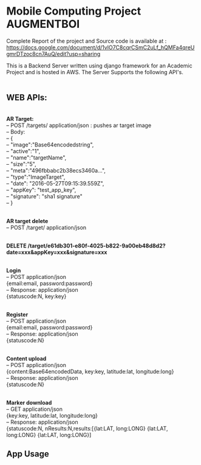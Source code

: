 # Mobile Computing Project AUGMENTBOI





Complete Report of the project and Source code is available at :
https://docs.google.com/document/d/1vlO7C8cqrCSmC2uLf_hQMFa4qreUgmrDTzoc8cn7AuQ/edit?usp=sharing




This is a Backend Server written using django framework for an Academic Project and is hosted in AWS.
The Server Supports the following API's.<br>
<br>
## WEB APIs:
<br><b>AR Target:</b>
<br>– POST /targets/ application/json : pushes ar target image
<br>– Body:
<br>– {
<br>– "image":"Base64encodedstring",
<br>– "active":"1",
<br>– "name":"targetName",
<br>– "size":"5",
<br>– "meta":"496fbbabc2b38ecs3460a...",
<br>– "type":"ImageTarget",
<br>– "date": "2016-05-27T09:15:39.559Z",
<br>– "appKey": "test_app_key",
<br>– "signature": "sha1 signature"
<br>– }



<br><b> AR target delete </b>
<br>– POST /target/<targetid> application/json



<br><b>DELETE /target/e61db301-e80f-4025-b822-9a00eb48d8d2?date=xxx&appKey=xxx&signature=xxx </b>



<br><b>Login</b>
<br>– POST application/json
<br>{email:email, password:password}
<br>– Response: application/json
<br>{statuscode:N, key:key}


<br><b>Register</b>
<br>– POST application/json
<br>{email:email, password:password}
<br>– Response: application/json
<br>{statuscode:N}



<br><b>Content upload</b>
<br>– POST application/json
<br>{content:Base64encodedData, key:key, latitude:lat, longitude:long}
<br>– Response: application/json
<br>{statuscode:N}



<br><b>Marker download</b>
<br>– GET application/json
<br>{key:key, latitude:lat, longitude:long}
<br>– Response: application/json
<br>{statuscode:N, nResults:N,results:[{lat:LAT, long:LONG} {lat:LAT, long:LONG} {lat:LAT, long:LONG}]
  

## App Usage
